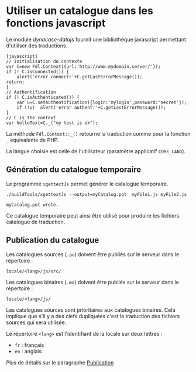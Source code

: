 # Utiliser un catalogue dans les fonctions javascript

Le module _dynacase-datajs_ fournit une bibliothèque javascript permettant
d'utiliser des traductions.

    [javascript]
    // Initialisation du contexte
    var C=new Fdl.Context({url:'http://www.mydomain.server/'});
    if (! C.isConnected()) {
        alert('error connect:'+C.getLastErrorMessage());
    return;
    }
    // Authentification
    if (! C.isAuthenticated()) {
        var u=C.setAuthentification({login:'mylogin',password:'secret'});
        if (!u)  alert('error authent:'+C.getLastErrorMessage());
    }
    // C is the context
    var helloText=C._("my test is ok");

La méthode `Fdl.Context::_()` retourne la traduction comme pour la fonction `_`
équivalente de PHP.

La langue choisie est celle de l'utilisateur (paramètre applicatif `CORE_LANG`).

## Génération du catalogue temporaire

Le programme `xgettextJs` permet générer le catalogue temporaire.

    ./buildTools/xgettextJs --output=myCatalog.pot  myFile1.js myFile2.js
    
    myCatalog.pot wrote.

Ce catalogue temporaire peut ainsi être utilisé pour produire les fichiers
catalogue de traduction.

## Publication du catalogue

Les catalogues sources (`.po`) doivent être publiés sur le serveur dans le
répertoire :

    locale/<lang>/js/src/

Les catalogues binaires (`.mo`) doivent être publiés sur le serveur dans le
répertoire :

    locale/<lang>/js/

Les catalogues sources sont prioritaires aux catalogues binaires. Cela implique
que s'il y a des clefs dupliquées c'est la traduction des fichiers sources qui
sera utilisée.

Le répertoire `<lang>` est l'identifiant de la locale sur deux lettres : 

-   `fr` : français
-   `en` : anglais

Plus de détails sur le paragraphe [Publication][popublish]


<!-- link -->
[wikiGettext]:       http://fr.wikipedia.org/wiki/GNU_gettext "Gettext sur Wikipédia"
[phpGettext]:        http://www.php.net/manual/fr/function.gettext.php "gettext sur php.net"
[actions]:           #core-ref:e67d8aeb-939c-46e3-9be8-6fc3ba75ebc2 "Action Dynacase"
[wsh]:               #core-ref:4df1314f-9fdd-4a7f-af37-a18cc39f3505 "Script Dynacase"
[gencatalog]:        #core-ref:2c163f00-8e94-4736-86f2-bb51352c52aa
[pgettext]:          http://www.gnu.org/software/gettext/manual/html_node/Contexts.html "Contexte dans gettext"
[ngettext]:          http://www.php.net/manual/fr/function.ngettext.php "ngettext sur php.net"
[layout]:           #core-ref:5f4a2f4b-9ceb-42db-8ac1-2a7baa621ce2
[xgettext]:         http://www.gnu.org/software/gettext/manual/html_node/xgettext-Invocation.htm "xgettext reference"
[famdecl]:          #core-ref:cfc7f53b-7982-431e-a04b-7b54eddf4a75
[gettextutil]:      http://www.gnu.org/software/gettext/manual/html_node/index.html#Top
[popublish]:        #core-ref:7f5e9754-6db2-4dcb-ac99-e640f8a93c38 "Publication des catalogues"